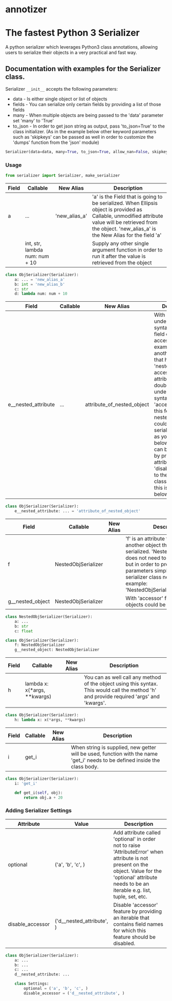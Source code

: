 # annotizer
# The fastest Python 3 Serializer

A python serializer which leverages Python3 class annotations, allowing users to serialize their objects in a very practical and fast way.

## Documentation with examples for the Serializer class.

Serializer `__init__` accepts the following parameters:
- data    - Is either single object or list of objects
- fields  - You can serialize only certain fields 
            by providing a list of those fields
- many    - When multiple objects are being passed to the 'data' parameter
            set 'many' to 'True'
- to_json - In order to get json string as output, pass 'to_json=True'
            to the class initializer. (As in the example below 
            other keyword parameters such as 'skipkeys' can be passed
            as well in order to customize the 'dumps' function from the 'json' module)

```Python
Serializer(data=data, many=True, to_json=True, allow_nan=False, skipkeys=True)
```

### Usage
```Python
from serializer import Serializer, make_serializer
```
| Field | Callable | New Alias | Description |
| ----- | -------- | --------- | ----------- |
|   a   |    ...   | 'new_alias_a' | 'a' is the Field that is going to be serialized. When Ellipsis object is provided as Callable, unmodified attribute value will be retrieved from the object. 'new_alias_a' is the New Alias for the field 'a'|
|       |  int, str, lambda num: num + 10  |               | Supply any other single argument function in order to run it after the value is retrieved from the object |
```Python
class ObjSerializer(Serializer):
    a: ... = 'new_alias_a'
    b: int = 'new_alias_b'
    c: str
    d: lambda num: num + 10
```
| Field | Callable | New Alias | Description |
| ----- | -------- | --------- | ----------- |
| e__nested_attribute | ... | attribute_of_nested_object | With double underscore syntax, nested field can be accessed. For example: 'e' is another object that has attribute 'nested_attribute', access that attribute by using double underscore syntax '__' or 'accessor'. Using this feature, nested objects could be serialized as well, as you will see below. Feature can be disabled by providing the attribute 'disable_accessor' to the 'Settings' class. Example for this is provided below. |
```Python
class ObjSerializer(Serializer):
    e__nested_attribute: ... = 'attribute_of_nested_object'
```
| Field | Callable | New Alias | Description |
| ----- | -------- | --------- | ----------- |
| f | NestedObjSerializer | | 'f' is an attribute that contains another object that is going to be serialized. 'NestedObjSerializer' does not need to be instantiated but in order to provide additional parameters simply instantiate the serializer class normally. For example: 'NestedObjSerializer(many=True)'. |
| g__nested_object | NestedObjSerializer | | With 'accessor' feature, nested objects could be serialized as well.
```Python
class NestedObjSerializer(Serializer):
    a: ...
    b: str
    c: float

class ObjSerializer(Serializer):
    f: NestedObjSerializer
    g__nested_object: NestedObjSerializer
```
| Field | Callable | New Alias | Description |
| ----- | -------- | --------- | ----------- |
| h | lambda x: x(*args, **kwargs) | | You can as well call any method of the object using this syntax. This would call the method 'h' and provide required 'args' and 'kwargs'. |
```Python
class ObjSerializer(Serializer):
    h: lambda x: x(*args, **kwargs)
```
| Field | Callable | New Alias | Description |
| ----- | -------- | --------- | ----------- |
| i | get_i | | When string is supplied, new getter will be used, function with the name 'get_i' needs to be defined inside the class body. |
```Python
class ObjSerializer(Serializer):
    i: 'get_i'

    def get_i(self, obj): 
        return obj.a + 20
```
### Adding Serializer Settings
| Attribute | Value | Description |
| ----- | -------- | --------- |
| optional | ('a', 'b', 'c', ) | Add attribute called 'optional' in order not to raise 'AttributeError' when attribute is not present on the object. Value for the 'optional' attribute needs to be an iterable e.g. list, tuple, set, etc.|
| disable_accessor | ('d__nested_attribute', ) | Disable 'accessor' feature by providing an iterable that contains field names for which this feature should be disabled.|
```Python
class ObjSerializer(Serializer):
    a: ...
    b: ...
    c: ...
    d__nested_attribute: ...

    class Settings:
        optional = ('a', 'b', 'c', )
        disable_accessor = ('d__nested_attribute', )
```
